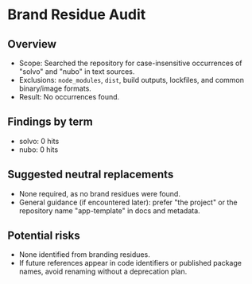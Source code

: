 # Brand Residue Audit

## Overview

- Scope: Searched the repository for case-insensitive occurrences of "solvo" and "nubo" in text sources.
- Exclusions: `node_modules`, `dist`, build outputs, lockfiles, and common binary/image formats.
- Result: No occurrences found.

## Findings by term

- solvo: 0 hits
- nubo: 0 hits

## Suggested neutral replacements

- None required, as no brand residues were found.
- General guidance (if encountered later): prefer "the project" or the repository name "app-template" in docs and metadata.

## Potential risks

- None identified from branding residues.
- If future references appear in code identifiers or published package names, avoid renaming without a deprecation plan.
